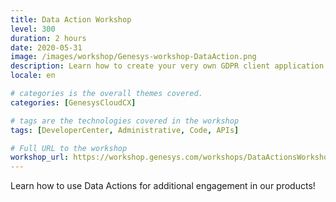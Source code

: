 ```yaml
---
title: Data Action Workshop
level: 300
duration: 2 hours
date: 2020-05-31
image: /images/workshop/Genesys-workshop-DataAction.png
description: Learn how to create your very own GDPR client application and embed it into your Genesys Cloud organization
locale: en

# categories is the overall themes covered. 
categories: [GenesysCloudCX]

# tags are the technologies covered in the workshop
tags: [DeveloperCenter, Administrative, Code, APIs]

# Full URL to the workshop
workshop_url: https://workshop.genesys.com/workshops/DataActionsWorkshop/
---
```


Learn how to use Data Actions for additional engagement in our products!
